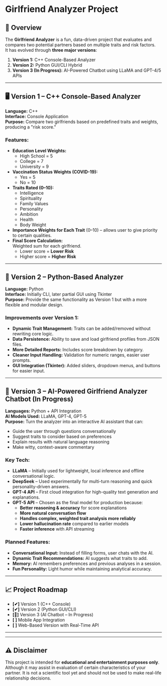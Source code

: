 # Girlfriend Analyzer Project

## 📜 Overview
The **Girlfriend Analyzer** is a fun, data-driven project that evaluates and compares two potential partners based on multiple traits and risk factors.  
It has evolved through **three major versions**:

1. **Version 1:** C++ Console-Based Analyzer  
2. **Version 2:** Python GUI/CLI Hybrid  
3. **Version 3 (In Progress):** AI-Powered Chatbot using LLaMA and GPT-4/5 APIs

---

## 🖥 Version 1 – C++ Console-Based Analyzer
**Language:** C++  
**Interface:** Console Application  
**Purpose:** Compare two girlfriends based on predefined traits and weights, producing a "risk score."

### Features:
- **Education Level Weights:**  
  - High School = 5  
  - College = 7  
  - University = 9  
- **Vaccination Status Weights (COVID-19):**  
  - Yes = 5  
  - No = 10  
- **Traits Rated (0–10):**
  - Intelligence
  - Spirituality
  - Family Values
  - Personality
  - Ambition
  - Health
  - Body Weight
- **Importance Weights for Each Trait** (0–10) – allows user to give priority to certain qualities.
- **Final Score Calculation:**  
  Weighted sum for each girlfriend.  
  - Lower score = **Lower Risk**  
  - Higher score = **Higher Risk**

---

## 🐍 Version 2 – Python-Based Analyzer
**Language:** Python  
**Interface:** Initially CLI, later partial GUI using Tkinter  
**Purpose:** Provide the same functionality as Version 1 but with a more flexible and modular design.

### Improvements over Version 1:
- **Dynamic Trait Management:** Traits can be added/removed without rewriting core logic.
- **Data Persistence:** Ability to save and load girlfriend profiles from JSON files.
- **More Detailed Reports:** Includes score breakdown by category.
- **Cleaner Input Handling:** Validation for numeric ranges, easier user prompts.
- **GUI Integration (Tkinter):** Added sliders, dropdown menus, and buttons for easier input.

---

## 🤖 Version 3 – AI-Powered Girlfriend Analyzer Chatbot (In Progress)
**Languages:** Python + API Integration  
**AI Models Used:** LLaMA, GPT-4, GPT-5  
**Purpose:** Turn the analyzer into an interactive AI assistant that can:
- Guide the user through questions conversationally
- Suggest traits to consider based on preferences
- Explain results with natural language reasoning
- Make witty, context-aware commentary

### Key Tech:
- **LLaMA** – Initially used for lightweight, local inference and offline conversational logic.
- **DeepSeek** – Used experimentally for multi-turn reasoning and quick personality-driven answers.
- **GPT-4 API** – First cloud integration for high-quality text generation and explanations.
- **GPT-5 API** – Chosen as the final model for production because:
  - **Better reasoning & accuracy** for score explanations
  - **More natural conversation flow**
  - **Handles complex, weighted trait analysis more reliably**
  - **Lower hallucination rate** compared to earlier models
  - **Faster inference** with API streaming

### Planned Features:
- **Conversational Input:** Instead of filling forms, user chats with the AI.
- **Dynamic Trait Recommendations:** AI suggests what traits to add.
- **Memory:** AI remembers preferences and previous analyses in a session.
- **Fun Personality:** Light humor while maintaining analytical accuracy.

---

## 📈 Project Roadmap
- **[✔]** Version 1 (C++ Console)
- **[✔]** Version 2 (Python GUI/CLI)
- **[🔄]** Version 3 (AI Chatbot – In Progress)
- **[ ]** Mobile App Integration
- **[ ]** Web-Based Version with Real-Time API

---


---

## ⚠ Disclaimer
This project is intended for **educational and entertainment purposes only**. 
Although it may assist in evaluation of certain characteristics of your partner.
It is not a scientific tool yet and should not be used to make real-life relationship decisions.


